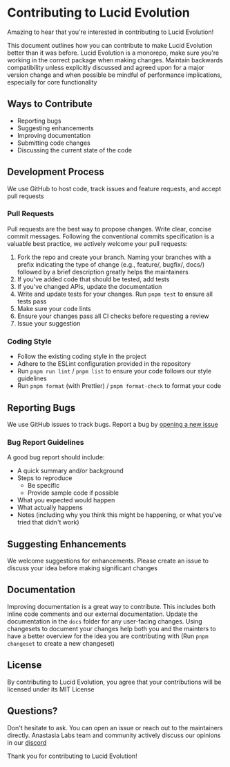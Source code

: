 # Contributing to Lucid Evolution

Amazing to hear that you're interested in contributing to Lucid Evolution! 

This document outlines how you can contribute to make Lucid Evolution better than it was before. Lucid Evolution is a monorepo, make sure you're working in the correct package when making changes. Maintain backwards compatibility unless explicitly discussed and agreed upon for a major version change and when possible be mindful of performance implications, especially for core functionality

## Ways to Contribute

- Reporting bugs
- Suggesting enhancements
- Improving documentation
- Submitting code changes
- Discussing the current state of the code

## Development Process

We use GitHub to host code, track issues and feature requests, and accept pull requests

### Pull Requests

Pull requests are the best way to propose changes. Write clear, concise commit messages. Following the conventional commits specification is a valuable best practice, we actively welcome your pull requests:

1. Fork the repo and create your branch. Naming your branches with a prefix indicating the type of change (e.g., feature/, bugfix/, docs/) followed by a brief description greatly helps the maintainers
2. If you've added code that should be tested, add tests
3. If you've changed APIs, update the documentation
4. Write and update tests for your changes. Run `pnpm test` to ensure all tests pass
5. Make sure your code lints
6. Ensure your changes pass all CI checks before requesting a review
7. Issue your suggestion

### Coding Style

- Follow the existing coding style in the project
- Adhere to the ESLint configuration provided in the repository 
- Run `pnpm run lint` / `pnpm list` to ensure your code follows our style guidelines
- Run `pnpm format` (with Prettier) / `pnpm format-check` to format your code

## Reporting Bugs

We use GitHub issues to track bugs. Report a bug by [opening a new issue](https://github.com/Anastasia-Labs/lucid-evolution/issues/new)

### Bug Report Guidelines

A good bug report should include:

- A quick summary and/or background
- Steps to reproduce
  - Be specific
  - Provide sample code if possible
- What you expected would happen
- What actually happens
- Notes (including why you think this might be happening, or what you've tried that didn't work)

## Suggesting Enhancements

We welcome suggestions for enhancements. Please create an issue to discuss your idea before making significant changes

## Documentation

Improving documentation is a great way to contribute. This includes both inline code comments and our external documentation. Update the documentation in the `docs` folder for any user-facing changes. Using changesets to document your changes help both you and the mainters to have a better overview for the idea you are contributing with (Run `pnpm changeset` to create a new changeset)

## License

By contributing to Lucid Evolution, you agree that your contributions will be licensed under its MIT License

## Questions?

Don't hesitate to ask. You can open an issue or reach out to the maintainers directly. Anastasia Labs team and community actively discuss our opinions in our [discord](https://discord.gg/gRt4ppqh)

Thank you for contributing to Lucid Evolution!